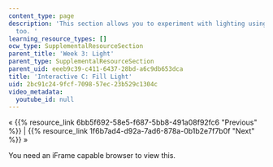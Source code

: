 ```yaml
---
content_type: page
description: 'This section allows you to experiment with lighting using an interactive
  too. '
learning_resource_types: []
ocw_type: SupplementalResourceSection
parent_title: 'Week 3: Light'
parent_type: SupplementalResourceSection
parent_uid: eeeb9c39-c411-6437-28bd-a6c9db653dca
title: 'Interactive C: Fill Light'
uid: 2bc91c24-9fcf-7098-57ec-23b529c1304c
video_metadata:
  youtube_id: null
---
```


« {{% resource_link 6bb5f692-58e5-f687-5bb8-491a08f92fc6 "Previous" %}} | {{% resource_link 1f6b7ad4-d92a-7ad6-878a-0b1b2e7f7b0f "Next" %}} »

You need an iFrame capable browser to view this.